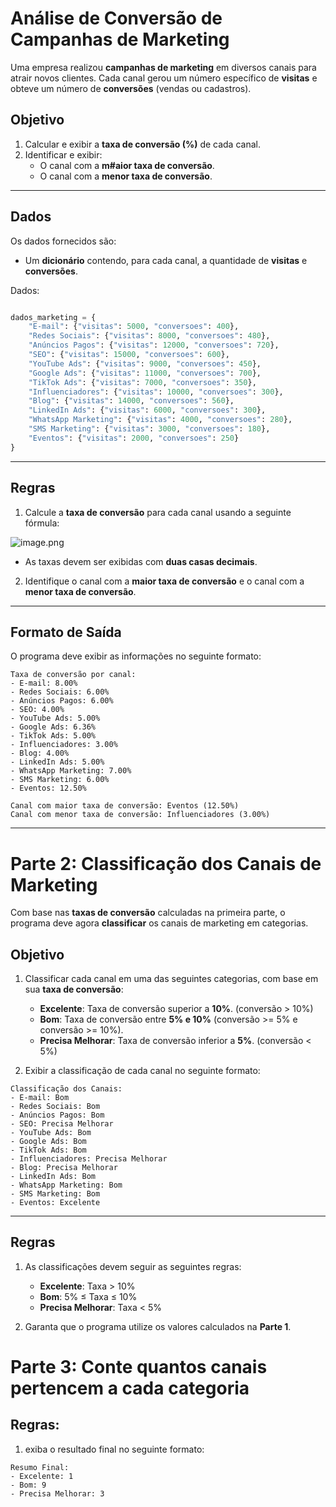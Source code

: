 # **Análise de Conversão de Campanhas de Marketing**

Uma empresa realizou **campanhas de marketing** em diversos canais para atrair novos clientes. Cada canal gerou um número específico de **visitas** e obteve um número de **conversões** (vendas ou cadastros).

## **Objetivo**

1. Calcular e exibir a **taxa de conversão (%)** de cada canal.  
2. Identificar e exibir:
   - O canal com a **m#aior taxa de conversão**.  
   - O canal com a **menor taxa de conversão**.  

---

## **Dados**

Os dados fornecidos são:
- Um **dicionário** contendo, para cada canal, a quantidade de **visitas** e **conversões**.  

Dados:

```python

dados_marketing = {
    "E-mail": {"visitas": 5000, "conversoes": 400},
    "Redes Sociais": {"visitas": 8000, "conversoes": 480},
    "Anúncios Pagos": {"visitas": 12000, "conversoes": 720},
    "SEO": {"visitas": 15000, "conversoes": 600},
    "YouTube Ads": {"visitas": 9000, "conversoes": 450},
    "Google Ads": {"visitas": 11000, "conversoes": 700},
    "TikTok Ads": {"visitas": 7000, "conversoes": 350},
    "Influenciadores": {"visitas": 10000, "conversoes": 300},
    "Blog": {"visitas": 14000, "conversoes": 560},
    "LinkedIn Ads": {"visitas": 6000, "conversoes": 300},
    "WhatsApp Marketing": {"visitas": 4000, "conversoes": 280},
    "SMS Marketing": {"visitas": 3000, "conversoes": 180},
    "Eventos": {"visitas": 2000, "conversoes": 250}
}
```

---

## **Regras**

1. Calcule a **taxa de conversão** para cada canal usando a seguinte fórmula:  

![image.png](attachment:image.png)

   - As taxas devem ser exibidas com **duas casas decimais**.  

2. Identifique o canal com a **maior taxa de conversão** e o canal com a **menor taxa de conversão**.  

---

## **Formato de Saída**

O programa deve exibir as informações no seguinte formato:

```
Taxa de conversão por canal:
- E-mail: 8.00%
- Redes Sociais: 6.00%
- Anúncios Pagos: 6.00%
- SEO: 4.00%
- YouTube Ads: 5.00%
- Google Ads: 6.36%
- TikTok Ads: 5.00%
- Influenciadores: 3.00%
- Blog: 4.00%
- LinkedIn Ads: 5.00%
- WhatsApp Marketing: 7.00%
- SMS Marketing: 6.00%
- Eventos: 12.50%

Canal com maior taxa de conversão: Eventos (12.50%)
Canal com menor taxa de conversão: Influenciadores (3.00%)
```

---
# **Parte 2: Classificação dos Canais de Marketing**

Com base nas **taxas de conversão** calculadas na primeira parte, o programa deve agora **classificar** os canais de marketing em categorias.

## **Objetivo**

1. Classificar cada canal em uma das seguintes categorias, com base em sua **taxa de conversão**:  
   - **Excelente**: Taxa de conversão superior a **10%**.  (conversão > 10%)
   - **Bom**: Taxa de conversão entre **5% e 10%** (conversão >= 5% e conversão >= 10%).  
   - **Precisa Melhorar**: Taxa de conversão inferior a **5%**.  (conversão < 5%)

2. Exibir a classificação de cada canal no seguinte formato:

```
Classificação dos Canais:
- E-mail: Bom
- Redes Sociais: Bom
- Anúncios Pagos: Bom
- SEO: Precisa Melhorar
- YouTube Ads: Bom
- Google Ads: Bom
- TikTok Ads: Bom
- Influenciadores: Precisa Melhorar
- Blog: Precisa Melhorar
- LinkedIn Ads: Bom
- WhatsApp Marketing: Bom
- SMS Marketing: Bom
- Eventos: Excelente
```

---

## **Regras**

1. As classificações devem seguir as seguintes regras:  

   - **Excelente**: Taxa > 10%  
   - **Bom**: 5% ≤ Taxa ≤ 10%  
   - **Precisa Melhorar**: Taxa < 5%  

2. Garanta que o programa utilize os valores calculados na **Parte 1**.

# **Parte 3: Conte quantos canais pertencem a cada categoria**

## **Regras:**

1. exiba o resultado final no seguinte formato:

```
Resumo Final:
- Excelente: 1 
- Bom: 9 
- Precisa Melhorar: 3 
```
